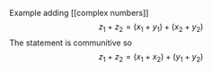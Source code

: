 Example adding [[complex numbers]]
$$z_1+z_2=(x_1+y_1)+(x_2+y_2)$$
The statement is communitive so 
$$z_1+z_2=(x_1+x_2)+(y_1+y_2)$$